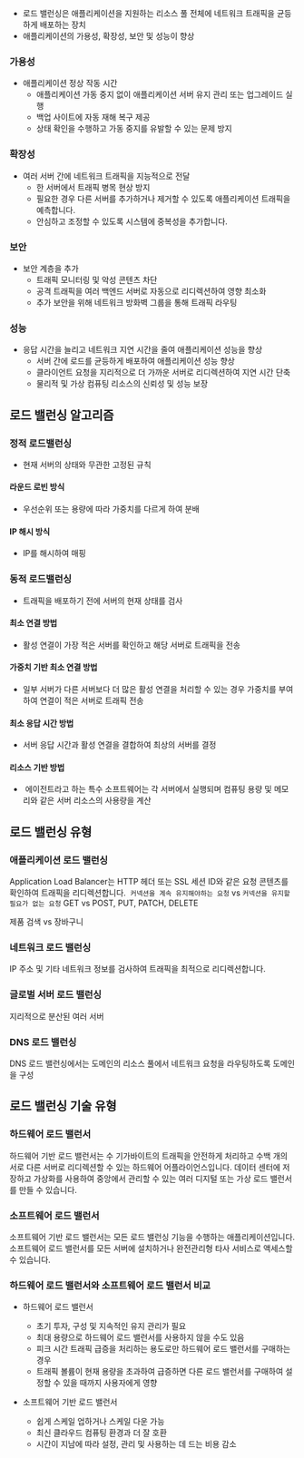- 로드 밸런싱은 애플리케이션을 지원하는 리소스 풀 전체에 네트워크 트래픽을 균등하게 배포하는 장치
- 애플리케이션의 가용성, 확장성, 보안 및 성능이 향상

### 가용성
- 애플리케이션 정상 작동 시간
	- 애플리케이션 가동 중지 없이 애플리케이션 서버 유지 관리 또는 업그레이드 실행
	- 백업 사이트에 자동 재해 복구 제공
	- 상태 확인을 수행하고 가동 중지를 유발할 수 있는 문제 방지
### 확장성
- 여러 서버 간에 네트워크 트래픽을 지능적으로 전달
	- 한 서버에서 트래픽 병목 현상 방지
	- 필요한 경우 다른 서버를 추가하거나 제거할 수 있도록 애플리케이션 트래픽을 예측합니다.
	- 안심하고 조정할 수 있도록 시스템에 중복성을 추가합니다.
### 보안
- 보안 계층을 추가
	- 트래픽 모니터링 및 악성 콘텐츠 차단
	- 공격 트래픽을 여러 백엔드 서버로 자동으로 리디렉션하여 영향 최소화
	- 추가 보안을 위해 네트워크 방화벽 그룹을 통해 트래픽 라우팅
### 성능
- 응답 시간을 늘리고 네트워크 지연 시간을 줄여 애플리케이션 성능을 향상
	- 서버 간에 로드를 균등하게 배포하여 애플리케이션 성능 향상
	- 클라이언트 요청을 지리적으로 더 가까운 서버로 리디렉션하여 지연 시간 단축
	- 물리적 및 가상 컴퓨팅 리소스의 신뢰성 및 성능 보장
## 로드 밸런싱 알고리즘
### 정적 로드밸런싱
- 현재 서버의 상태와 무관한 고정된 규칙
#### 라운드 로빈 방식
- 우선순위 또는 용량에 따라 가중치를 다르게 하여 분배
#### IP 해시 방식
-  IP를 해시하여 매핑
### 동적 로드밸런싱
- 트래픽을 배포하기 전에 서버의 현재 상태를 검사
#### 최소 연결 방법
- 활성 연결이 가장 적은 서버를 확인하고 해당 서버로 트래픽을 전송
#### 가중치 기반 최소 연결 방법
- 일부 서버가 다른 서버보다 더 많은 활성 연결을 처리할 수 있는 경우 가중치를 부여하여 연결이 적은 서버로 트래픽 전송
#### 최소 응답 시간 방법
- 서버 응답 시간과 활성 연결을 결합하여 최상의 서버를 결정
#### 리소스 기반 방법
-  에이전트라고 하는 특수 소프트웨어는 각 서버에서 실행되며 컴퓨팅 용량 및 메모리와 같은 서버 리소스의 사용량을 계산
## 로드 밸런싱 유형
### 애플리케이션 로드 밸런싱
Application Load Balancer는 HTTP 헤더 또는 SSL 세션 ID와 같은 요청 콘텐츠를 확인하여 트래픽을 리디렉션합니다. 
`커넥션을 계속 유지해야하는 요청` vs `커넥션을 유지할 필요가 없는 요청`
GET vs POST, PUT, PATCH, DELETE

제품 검색 vs 장바구니
### 네트워크 로드 밸런싱
IP 주소 및 기타 네트워크 정보를 검사하여 트래픽을 최적으로 리디렉션합니다. 
### 글로벌 서버 로드 밸런싱
지리적으로 분산된 여러 서버
### DNS 로드 밸런싱
DNS 로드 밸런싱에서는 도메인의 리소스 풀에서 네트워크 요청을 라우팅하도록 도메인을 구성

## 로드 밸런싱 기술 유형
### 하드웨어 로드 밸런서
하드웨어 기반 로드 밸런서는 수 기가바이트의 트래픽을 안전하게 처리하고 수백 개의 서로 다른 서버로 리디렉션할 수 있는 하드웨어 어플라이언스입니다. 데이터 센터에 저장하고 가상화를 사용하여 중앙에서 관리할 수 있는 여러 디지털 또는 가상 로드 밸런서를 만들 수 있습니다.

### 소프트웨어 로드 밸런서
소프트웨어 기반 로드 밸런서는 모든 로드 밸런싱 기능을 수행하는 애플리케이션입니다. 소프트웨어 로드 밸런서를 모든 서버에 설치하거나 완전관리형 타사 서비스로 액세스할 수 있습니다.

### 하드웨어 로드 밸런서와 소프트웨어 로드 밸런서 비교
- 하드웨어 로드 밸런서
	- 초기 투자, 구성 및 지속적인 유지 관리가 필요
	- 최대 용량으로 하드웨어 로드 밸런서를 사용하지 않을 수도 있음
	- 피크 시간 트래픽 급증을 처리하는 용도로만 하드웨어 로드 밸런서를 구매하는 경우
	- 트래픽 볼륨이 현재 용량을 초과하여 급증하면 다른 로드 밸런서를 구매하여 설정할 수 있을 때까지 사용자에게 영향

- 소프트웨어 기반 로드 밸런서
	- 쉽게 스케일 업하거나 스케일 다운 가능
	- 최신 클라우드 컴퓨팅 환경과 더 잘 호환
	- 시간이 지남에 따라 설정, 관리 및 사용하는 데 드는 비용 감소